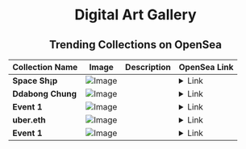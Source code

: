 <div align="center">

# Digital Art Gallery

## Trending Collections on OpenSea

| Collection Name                       | Image                                                                                     | Description                       | OpenSea Link                                                                                          |
|---------------------------------------|-------------------------------------------------------------------------------------------|-----------------------------------|--------------------------------------------------------------------------------------------------------|
| **Space Sh¡p** | ![Image](https://i.seadn.io/s/raw/files/fb704a8ba49200b9bd44f1891595f6cb.jpg?w=500&auto=format?w=200&auto=format) |  | <details><summary>Link</summary>[Space Sh¡p](https://opensea.io/collection/space-sh-p-8)</details> |
| **Ddabong Chung** | ![Image](https://i.seadn.io/s/raw/files/ba0f5ce2d5c88d2a749b995d8798cb06.jpg?w=500&auto=format?w=200&auto=format) |  | <details><summary>Link</summary>[Ddabong Chung](https://opensea.io/collection/ddabong-chung)</details> |
| **Event 1** | ![Image](https://i.seadn.io/s/raw/files/9e738939485c3814870a68341a8049b7.jpg?w=500&auto=format?w=200&auto=format) |  | <details><summary>Link</summary>[Event 1](https://opensea.io/collection/event-1-35975)</details> |
| **uber.eth** | ![Image](https://i.seadn.io/s/raw/files/d1e888b002b802f2d7cd128ff5abedb1.png?w=500&auto=format?w=200&auto=format) |  | <details><summary>Link</summary>[uber.eth](https://opensea.io/collection/uber-eth-2)</details> |
| **Event 1** | ![Image](https://i.seadn.io/s/raw/files/9e738939485c3814870a68341a8049b7.jpg?w=500&auto=format?w=200&auto=format) |  | <details><summary>Link</summary>[Event 1](https://opensea.io/collection/event-1-35974)</details> |

</div>